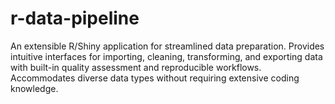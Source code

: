 # r-data-pipeline
An extensible R/Shiny application for streamlined data preparation. Provides intuitive interfaces for importing, cleaning, transforming, and exporting data with built-in quality assessment and reproducible workflows. Accommodates diverse data types without requiring extensive coding knowledge.
